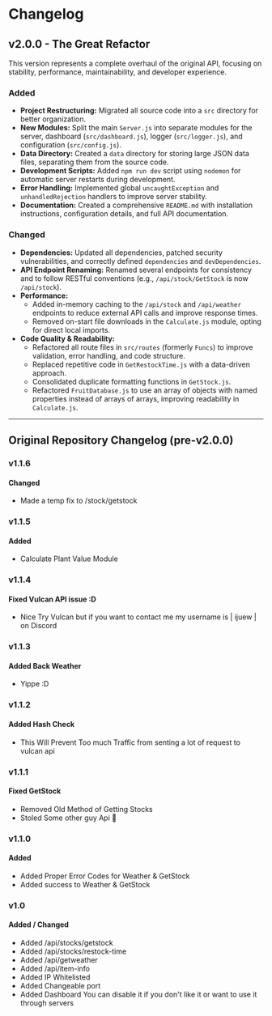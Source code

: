 # Changelog

## v2.0.0 - The Great Refactor

This version represents a complete overhaul of the original API, focusing on stability, performance, maintainability, and developer experience.

### Added
- **Project Restructuring:** Migrated all source code into a `src` directory for better organization.
- **New Modules:** Split the main `Server.js` into separate modules for the server, dashboard (`src/dashboard.js`), logger (`src/logger.js`), and configuration (`src/config.js`).
- **Data Directory:** Created a `data` directory for storing large JSON data files, separating them from the source code.
- **Development Scripts:** Added `npm run dev` script using `nodemon` for automatic server restarts during development.
- **Error Handling:** Implemented global `uncaughtException` and `unhandledRejection` handlers to improve server stability.
- **Documentation:** Created a comprehensive `README.md` with installation instructions, configuration details, and full API documentation.

### Changed
- **Dependencies:** Updated all dependencies, patched security vulnerabilities, and correctly defined `dependencies` and `devDependencies`.
- **API Endpoint Renaming:** Renamed several endpoints for consistency and to follow RESTful conventions (e.g., `/api/stock/GetStock` is now `/api/stock`).
- **Performance:**
  - Added in-memory caching to the `/api/stock` and `/api/weather` endpoints to reduce external API calls and improve response times.
  - Removed on-start file downloads in the `Calculate.js` module, opting for direct local imports.
- **Code Quality & Readability:**
  - Refactored all route files in `src/routes` (formerly `Funcs`) to improve validation, error handling, and code structure.
  - Replaced repetitive code in `GetRestockTime.js` with a data-driven approach.
  - Consolidated duplicate formatting functions in `GetStock.js`.
  - Refactored `FruitDatabase.js` to use an array of objects with named properties instead of arrays of arrays, improving readability in `Calculate.js`.

---

## Original Repository Changelog (pre-v2.0.0)

### v1.1.6
#### Changed
- Made a temp fix to /stock/getstock

### v1.1.5
#### Added
- Calculate Plant Value Module

### v1.1.4
#### Fixed Vulcan API issue :D
- Nice Try Vulcan but if you want to contact me my username is | ijuew | on Discord

### v1.1.3
#### Added Back Weather
- Yippe :D

### v1.1.2
#### Added Hash Check
- This Will Prevent Too much Traffic from senting a lot of request to vulcan api

### v1.1.1
#### Fixed GetStock
- Removed Old Method of Getting Stocks
- Stoled Some other guy Api 🤑

### v1.1.0
#### Added
- Added Proper Error Codes for Weather & GetStock
- Added success to Weather & GetStock

### v1.0
#### Added / Changed
- Added /api/stocks/getstock
- Added /api/stocks/restock-time
- Added /api/getweather
- Added /api/item-info
- Added IP Whitelisted
- Added Changeable port
- Added Dashboard You can disable it if you don't like it or want to use it through servers
